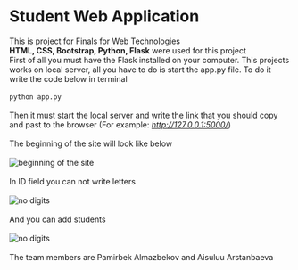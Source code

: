 # Student Web Application
This is project for Finals for Web Technologies<br />
<b>HTML, CSS, Bootstrap, Python, Flask</b> were used for this project<br />
First of all you must have the Flask installed on your computer. This projects works on local server, all you have to do is start the app.py file. To do it write the code below in terminal<br /><br />
```python app.py```<br /><br />
Then it must start the local server and write the link that you should copy and past to the browser (For example: <i>http://127.0.0.1:5000/</i>)<br /><br />
The beginning of the site will look like below<br /><br />
![beginning of the site](imgs/beginning.png)<br /><br />
In ID field you can not write letters<br /><br />
![no digits](imgs/no%20digits.png)<br /><br />
And you can add students<br /><br />
![no digits](imgs/adding%20a%20student.png)<br /><br />
The team members are Pamirbek Almazbekov and Aisuluu Arstanbaeva
